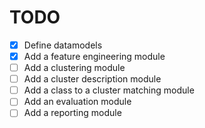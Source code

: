# TODO

- [X] Define datamodels
- [X] Add a feature engineering module
- [ ] Add a clustering module
- [ ] Add a cluster description module
- [ ] Add a class to a cluster matching module
- [ ] Add an evaluation module
- [ ] Add a reporting module
